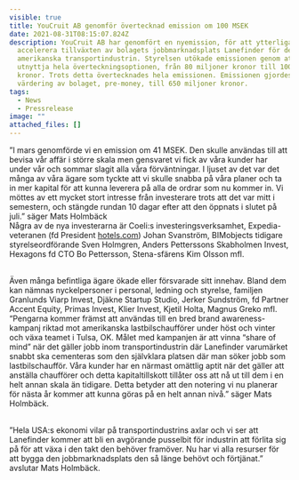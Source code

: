 ```yaml
---
visible: true
title: YouCruit AB genomför övertecknad emission om 100 MSEK
date: 2021-08-31T08:15:07.824Z
description: YouCruit AB har genomfört en nyemission, för att ytterligare
  accelerera tillväxten av bolagets jobbmarknadsplats Lanefinder för den
  amerikanska transportindustrin. Styrelsen utökade emissionen genom att
  utnyttja hela överteckningsoptionen, från 80 miljoner kronor till 100 miljoner
  kronor. Trots detta övertecknades hela emissionen. Emissionen gjordes på en
  värdering av bolaget, pre-money, till 650 miljoner kronor.
tags:
  - News
  - Pressrelease
image: ""
attached_files: []
---
```

”I mars genomförde vi en emission om 41 MSEK. Den skulle användas till att bevisa vår affär i större skala men gensvaret vi fick av våra kunder har under vår och sommar slagit alla våra förväntningar. I ljuset av det var det många av våra ägare som tyckte att vi skulle snabba på våra planer och ta in mer kapital för att kunna leverera på alla de ordrar som nu kommer in. Vi möttes av ett mycket stort intresse från investerare trots att det var mitt i semestern, och stängde rundan 10 dagar efter att den öppnats i slutet på juli.” säger Mats Holmbäck\
Några av de nya investerarna är Coeli:s investeringsverksamhet, Expedia-veteranen (fd President [hotels.com](http://hotels.com/)) Johan Svanström, BIMobjects tidigare styrelseordförande Sven Holmgren, Anders Petterssons Skabholmen Invest, Hexagons fd CTO Bo Pettersson, Stena-sfärens Kim Olsson mfl.

\
Även många befintliga ägare ökade eller försvarade sitt innehav. Bland dem kan nämnas nyckelpersoner i personal, ledning och styrelse, familjen Granlunds Viarp Invest, Djäkne Startup Studio, Jerker Sundström, fd Partner Accent Equity, Primas Invest, Klier Invest, Kjetil Holta, Magnus Greko mfl.\
“Pengarna kommer främst att användas till en bred brand awareness-kampanj riktad mot amerikanska lastbilschaufförer under höst och vinter och växa teamet i Tulsa, OK. Målet med kampanjen är att vinna “share of mind” när det gäller jobb inom transportindustrin där Lanefinder varumärket snabbt ska cementeras som den självklara platsen där man söker jobb som lastbilschaufför. Våra kunder har en närmast omättlig aptit när det gäller att anställa chaufförer och detta kapitaltillskott tillåter oss att nå ut till dem i en helt annan skala än tidigare. Detta betyder att den notering vi nu planerar för nästa år kommer att kunna göras på en helt annan nivå.” säger Mats Holmbäck.

\
”Hela USA:s ekonomi vilar på transportindustrins axlar och vi ser att Lanefinder kommer att bli en avgörande pusselbit för industrin att förlita sig på för att växa i den takt den behöver framöver. Nu har vi alla resurser för att bygga den jobbmarknadsplats den så länge behövt och förtjänat.” avslutar Mats Holmbäck.